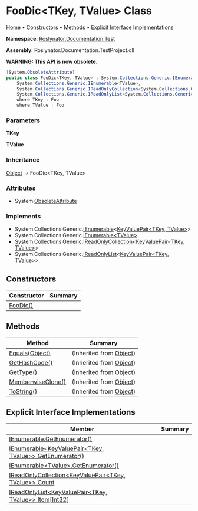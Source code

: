 # FooDic\<TKey, TValue> Class

[Home](../../../../README.md) &#x2022; [Constructors](#constructors) &#x2022; [Methods](#methods) &#x2022; [Explicit Interface Implementations](#explicit-interface-implementations)

**Namespace**: [Roslynator.Documentation.Test](../README.md)

**Assembly**: Roslynator\.Documentation\.TestProject\.dll

**WARNING: This API is now obsolete\.**


```csharp
[System.ObsoleteAttribute]
public class FooDic<TKey, TValue> : System.Collections.Generic.IEnumerable<System.Collections.Generic.KeyValuePair<TKey, TValue>>,
    System.Collections.Generic.IEnumerable<TValue>,
    System.Collections.Generic.IReadOnlyCollection<System.Collections.Generic.KeyValuePair<TKey, TValue>>,
    System.Collections.Generic.IReadOnlyList<System.Collections.Generic.KeyValuePair<TKey, TValue>>
    where TKey : Foo 
    where TValue : Foo
```

### Parameters

**TKey**



**TValue**



### Inheritance

[Object](https://docs.microsoft.com/en-us/dotnet/api/system.object) &#x2192; FooDic\<TKey, TValue>

### Attributes

* System\.[ObsoleteAttribute](https://docs.microsoft.com/en-us/dotnet/api/system.obsoleteattribute)

### Implements

* System\.Collections\.Generic\.[IEnumerable](https://docs.microsoft.com/en-us/dotnet/api/system.collections.generic.ienumerable-1)\<[KeyValuePair\<TKey, TValue>](https://docs.microsoft.com/en-us/dotnet/api/system.collections.generic.keyvaluepair-2)>
* System\.Collections\.Generic\.[IEnumerable\<TValue>](https://docs.microsoft.com/en-us/dotnet/api/system.collections.generic.ienumerable-1)
* System\.Collections\.Generic\.[IReadOnlyCollection](https://docs.microsoft.com/en-us/dotnet/api/system.collections.generic.ireadonlycollection-1)\<[KeyValuePair\<TKey, TValue>](https://docs.microsoft.com/en-us/dotnet/api/system.collections.generic.keyvaluepair-2)>
* System\.Collections\.Generic\.[IReadOnlyList](https://docs.microsoft.com/en-us/dotnet/api/system.collections.generic.ireadonlylist-1)\<[KeyValuePair\<TKey, TValue>](https://docs.microsoft.com/en-us/dotnet/api/system.collections.generic.keyvaluepair-2)>

## Constructors

| Constructor | Summary |
| ----------- | ------- |
| [FooDic()](-ctor/README.md) | |

## Methods

| Method | Summary |
| ------ | ------- |
| [Equals(Object)](https://docs.microsoft.com/en-us/dotnet/api/system.object.equals) |  \(Inherited from [Object](https://docs.microsoft.com/en-us/dotnet/api/system.object)\) |
| [GetHashCode()](https://docs.microsoft.com/en-us/dotnet/api/system.object.gethashcode) |  \(Inherited from [Object](https://docs.microsoft.com/en-us/dotnet/api/system.object)\) |
| [GetType()](https://docs.microsoft.com/en-us/dotnet/api/system.object.gettype) |  \(Inherited from [Object](https://docs.microsoft.com/en-us/dotnet/api/system.object)\) |
| [MemberwiseClone()](https://docs.microsoft.com/en-us/dotnet/api/system.object.memberwiseclone) |  \(Inherited from [Object](https://docs.microsoft.com/en-us/dotnet/api/system.object)\) |
| [ToString()](https://docs.microsoft.com/en-us/dotnet/api/system.object.tostring) |  \(Inherited from [Object](https://docs.microsoft.com/en-us/dotnet/api/system.object)\) |

## Explicit Interface Implementations

| Member | Summary |
| ------ | ------- |
| [IEnumerable.GetEnumerator()](System-Collections-IEnumerable-GetEnumerator/README.md) | |
| [IEnumerable\<KeyValuePair\<TKey, TValue>>.GetEnumerator()](System-Collections-Generic-IEnumerable-System-Collections-Generic-KeyValuePair-TKey-TValue---GetEnumerator/README.md) | |
| [IEnumerable\<TValue>.GetEnumerator()](System-Collections-Generic-IEnumerable-TValue--GetEnumerator/README.md) | |
| [IReadOnlyCollection\<KeyValuePair\<TKey, TValue>>.Count](System-Collections-Generic-IReadOnlyCollection-System-Collections-Generic-KeyValuePair-TKey-TValue---Count/README.md) | |
| [IReadOnlyList\<KeyValuePair\<TKey, TValue>>.Item\[Int32\]](System-Collections-Generic-IReadOnlyList-System-Collections-Generic-KeyValuePair-TKey-TValue---Item/README.md) | |

